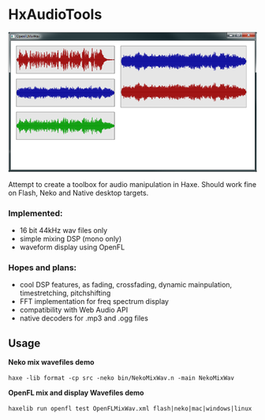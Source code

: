 # HxAudioTools

![HxAudioTools.hx](/screenshot.png?raw=true "HxAudioTools.hx")

Attempt to create a toolbox for audio manipulation in Haxe.
Should work fine on Flash, Neko and Native desktop targets.

### Implemented: 
- 16 bit 44kHz wav files only
- simple mixing DSP (mono only)
- waveform display using OpenFL

### Hopes and plans:
- cool DSP features, as fading, crossfading, dynamic mainpulation, timestretching, pitchshifting
- FFT implementation for freq spectrum display
- compatibility with Web Audio API
- native decoders for .mp3 and .ogg files

## Usage
**Neko mix wavefiles demo**

`haxe -lib format -cp src -neko bin/NekoMixWav.n -main NekoMixWav`
	
**OpenFL mix and display Wavefiles demo**

`haxelib run openfl test OpenFLMixWav.xml flash|neko|mac|windows|linux`
